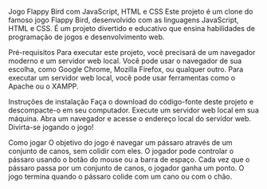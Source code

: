 Jogo Flappy Bird com JavaScript, HTML e CSS
Este projeto é um clone do famoso jogo Flappy Bird, desenvolvido com as linguagens JavaScript, HTML e CSS. É um projeto divertido e educativo que ensina habilidades de programação de jogos e desenvolvimento web.

Pré-requisitos
Para executar este projeto, você precisará de um navegador moderno e um servidor web local. Você pode usar o navegador de sua escolha, como Google Chrome, Mozilla Firefox, ou qualquer outro. Para executar um servidor web local, você pode usar ferramentas como o Apache ou o XAMPP.

Instruções de instalação
Faça o download do código-fonte deste projeto e descompacte-o em seu computador.
Execute um servidor web local em sua máquina.
Abra um navegador e acesse o endereço local do servidor web.
Divirta-se jogando o jogo!

Como jogar
O objetivo do jogo é navegar um pássaro através de um conjunto de canos, sem colidir com eles. O jogador pode controlar o pássaro usando o botão do mouse ou a barra de espaço. Cada vez que o pássaro passa por um conjunto de canos, o jogador ganha um ponto. O jogo termina quando o pássaro colide com um cano ou com o chão.
